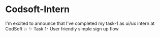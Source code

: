 # Codsoft-Intern
I'm excited to announce that I've completed my task-1 as ui/ux intern at CodSoft 💥 ✨ Task 1- User friendly simple sign up flow
